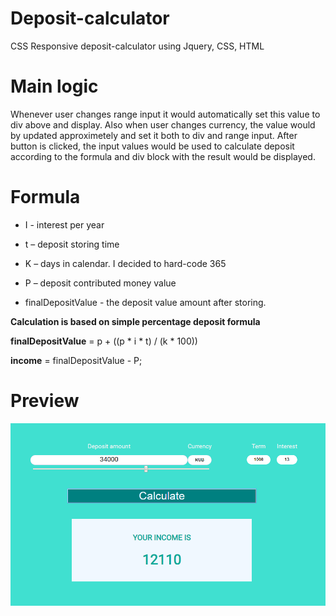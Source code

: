 # Deposit-calculator
CSS Responsive deposit-calculator using Jquery, CSS, HTML 

# Main logic
Whenever user changes range input it would automatically set this value to div above and display. Also when user changes currency, the value would by updated approximetely and set it both to div and range input. After button is clicked, the input values would be used to calculate deposit according to the formula and div block with the result would be displayed. 

# Formula

- I - interest per year

- t – deposit storing time 

- K – days in calendar. I decided to hard-code 365

- P – deposit contributed money value 

- finalDepositValue - the deposit value amount after storing. 

**Calculation is based on simple percentage deposit formula** 

**finalDepositValue** = p + ((p * i * t) / (k * 100))

**income** = finalDepositValue - P;

  # Preview
![Deposit-calculator](https://github.com/Reverlight/Deposit-calculator/blob/master/deposit-calculator-preview.png?raw=true)
